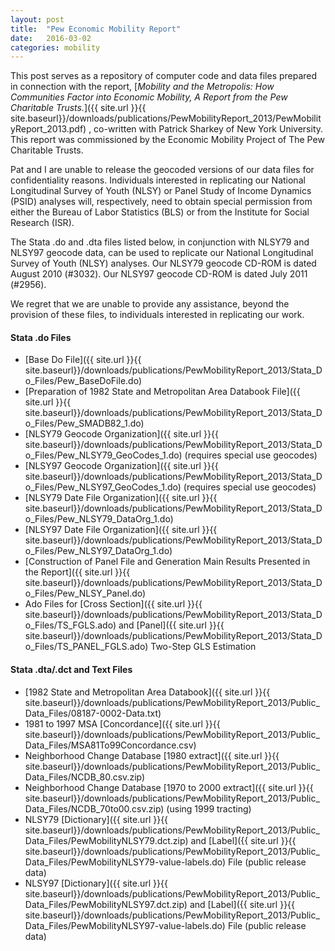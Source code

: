 ```yaml
---
layout: post
title:  "Pew Economic Mobility Report"
date:   2016-03-02
categories: mobility
---
```


This post serves as a repository of computer code and data files prepared in connection with the report, [_Mobility and the Metropolis: How Communities Factor into Economic Mobility, A Report from the Pew Charitable Trusts._]({{ site.url }}{{ site.baseurl}}/downloads/publications/PewMobilityReport_2013/PewMobilityReport_2013.pdf) , co-written with Patrick Sharkey of New York University. This report was commissioned by the Economic Mobility Project of The Pew Charitable Trusts. 

Pat and I are unable to release the geocoded versions of our data files for confidentiality reasons. Individuals interested in replicating our National Longitudinal Survey of Youth (NLSY) or Panel Study of Income Dynamics (PSID) analyses will, respectively, need to obtain special permission from either the Bureau of Labor Statistics (BLS) or from the Institute for Social Research (ISR). 

The Stata .do and .dta files listed below, in conjunction with NLSY79 and NLSY97 geocode data, can be used to replicate our National Longitudinal Survey of Youth (NLSY) analyses. Our NLSY79 geocode CD-ROM is dated August 2010 (#3032). Our NLSY97 geocode CD-ROM is dated July 2011 (#2956).

We regret that we are unable to provide any assistance, beyond the provision of these files, to individuals interested in replicating our work.

#### Stata .do Files ####
* [Base Do File]({{ site.url }}{{ site.baseurl}}/downloads/publications/PewMobilityReport_2013/Stata_Do_Files/Pew_BaseDoFile.do)
* [Preparation of 1982 State and Metropolitan Area Databook File]({{ site.url }}{{ site.baseurl}}/downloads/publications/PewMobilityReport_2013/Stata_Do_Files/Pew_SMADB82_1.do)
* [NLSY79 Geocode Organization]({{ site.url }}{{ site.baseurl}}/downloads/publications/PewMobilityReport_2013/Stata_Do_Files/Pew_NLSY79_GeoCodes_1.do) (requires special use geocodes)
* [NLSY97 Geocode Organization]({{ site.url }}{{ site.baseurl}}/downloads/publications/PewMobilityReport_2013/Stata_Do_Files/Pew_NLSY97_GeoCodes_1.do) (requires special use geocodes)
* [NLSY79 Date File Organization]({{ site.url }}{{ site.baseurl}}/downloads/publications/PewMobilityReport_2013/Stata_Do_Files/Pew_NLSY79_DataOrg_1.do)
* [NLSY97 Date File Organization]({{ site.url }}{{ site.baseurl}}/downloads/publications/PewMobilityReport_2013/Stata_Do_Files/Pew_NLSY97_DataOrg_1.do)
* [Construction of Panel File and Generation Main Results Presented in the Report]({{ site.url }}{{ site.baseurl}}/downloads/publications/PewMobilityReport_2013/Stata_Do_Files/Pew_NLSY_Panel.do)
* Ado Files for [Cross Section]({{ site.url }}{{ site.baseurl}}/downloads/publications/PewMobilityReport_2013/Stata_Do_Files/TS_FGLS.ado) and [Panel]({{ site.url }}{{ site.baseurl}}/downloads/publications/PewMobilityReport_2013/Stata_Do_Files/TS_PANEL_FGLS.ado) Two-Step GLS Estimation

#### Stata .dta/.dct and Text Files ####
* [1982 State and Metropolitan Area Databook]({{ site.url }}{{ site.baseurl}}/downloads/publications/PewMobilityReport_2013/Public_Data_Files/08187-0002-Data.txt)
* 1981 to 1997 MSA [Concordance]({{ site.url }}{{ site.baseurl}}/downloads/publications/PewMobilityReport_2013/Public_Data_Files/MSA81To99Concordance.csv)
* Neighborhood Change Database [1980 extract]({{ site.url }}{{ site.baseurl}}/downloads/publications/PewMobilityReport_2013/Public_Data_Files/NCDB_80.csv.zip)
* Neighborhood Change Database [1970 to 2000 extract]({{ site.url }}{{ site.baseurl}}/downloads/publications/PewMobilityReport_2013/Public_Data_Files/NCDB_70to00.csv.zip) (using 1999 tracting)
* NLSY79 [Dictionary]({{ site.url }}{{ site.baseurl}}/downloads/publications/PewMobilityReport_2013/Public_Data_Files/PewMobilityNLSY79.dct.zip) and [Label]({{ site.url }}{{ site.baseurl}}/downloads/publications/PewMobilityReport_2013/Public_Data_Files/PewMobilityNLSY79-value-labels.do) File (public release data)
* NLSY97 [Dictionary]({{ site.url }}{{ site.baseurl}}/downloads/publications/PewMobilityReport_2013/Public_Data_Files/PewMobilityNLSY97.dct.zip)  and [Label]({{ site.url }}{{ site.baseurl}}/downloads/publications/PewMobilityReport_2013/Public_Data_Files/PewMobilityNLSY97-value-labels.do) File (public release data)